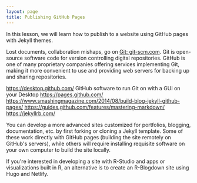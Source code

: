 ```yaml
---
layout: page
title: Publishing GitHub Pages
---
```


In this lesson, we will learn how to publish to a website using GitHub pages with Jekyll themes.

Lost documents, collaboration mishaps, go on [Git: git-scm.com](https://git-scm.com/). Git is open-source software code for version controlling digital repositories. GitHub is one of many proprietary companies offering services implementing Git, making it more convenient to use and providing web servers for backing up and sharing repositories.

https://desktop.github.com/ GitHub software to run Git on with a GUI on your Desktop
https://pages.github.com/
https://www.smashingmagazine.com/2014/08/build-blog-jekyll-github-pages/
https://guides.github.com/features/mastering-markdown/
https://jekyllrb.com/

You can develop a more advanced sites customized for portfolios, blogging, documentation, etc. by first forking or cloning a Jekyll template. Some of these work directly with GitHub pages (building the site remotely on GitHub's servers), while others will require installing requisite software on your own computer to build the site locally.

If you're interested in developing a site with R-Studio and apps or visualizations built in R, an alternative is to create an R-Blogdown site using Hugo and Netlify.
